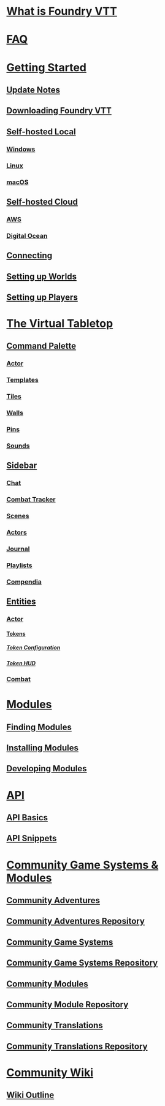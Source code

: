 # [What is Foundry VTT](What-is-Foundry-VTT)

# [FAQ](FAQ)

# [Getting Started](Getting-Started)

## [Update Notes](Update-Notes)

## [Downloading Foundry VTT](Downloading-Foundry-VTT)

## [Self-hosted Local](Self-hosted-Local)

### [Windows](Windows)

### [Linux](Linux)

### [macOS](macOS)

## [Self-hosted Cloud](Self-hosted-Cloud)

### [AWS](AWS)

### [Digital Ocean](Digital-Ocean)

## [Connecting](Connecting)

## [Setting up Worlds](Setting-up-Worlds)

## [Setting up Players](Setting-up-Players)

# [The Virtual Tabletop](The-Virtual-Tabletop)

## [Command Palette](Command-Palette)

### [Actor](Actor)

### [Templates](Templates)

### [Tiles](Tiles)

### [Walls](Walls)

### [Pins](Pins)

### [Sounds](Sounds)

## [Sidebar](Sidebar)

### [Chat](Chat)

### [Combat Tracker](Combat-Tracker)

### [Scenes](Scenes)

### [Actors](Actors)

### [Journal](Journal)

### [Playlists](Playlists)

### [Compendia](Compendia)

## [Entities](Entities)

### [Actor](Actor)

#### [Tokens](Tokens)

##### [Token Configuration](Token-Configuration)

##### [Token HUD](Token-HUD)

### [Combat](Combat)

# [Modules](Modules)

## [Finding Modules](Modules#finding-modules)

## [Installing Modules](Modules#installing-modules)

## [Developing Modules](Modules#developing-modules)

# [API](API)

## [API Basics](API-Basics)

## [API Snippets](API-Snippets)

# [Community Game Systems & Modules](Community-Game-Systems-&-Modules)

## [Community Adventures](Community-Adventures)

## [Community Adventures Repository](https://github.com/foundry-vtt-community/adventures)

## [Community Game Systems](Community-Game-Systems)

## [Community Game Systems Repository](https://github.com/foundry-vtt-community/game_systems)

## [Community Modules](Community-Modules)

## [Community Module Repository](https://github.com/foundry-vtt-community/modules)

## [Community Translations](Community-Translations)

## [Community Translations Repository](https://github.com/foundry-vtt-community/translations)

# [Community Wiki](Community-Wiki)

## [Wiki Outline](Wiki-Outline)
